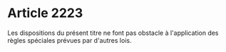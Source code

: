 # Article 2223

<p>Les dispositions du présent titre ne font pas obstacle à l'application des règles spéciales prévues par d'autres lois. </p><p><br/></p>